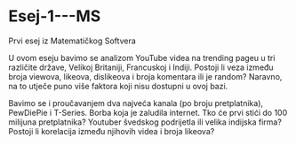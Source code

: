 # Esej-1---MS
Prvi esej iz Matematičkog Softvera

U ovom eseju bavimo se analizom YouTube videa na trending pageu u tri različite države, Velikoj Britaniji, Francuskoj i Indiji. Postoji li veza između broja viewova, likeova, dislikeova i broja komentara ili je random? Naravno, na to utječe puno više faktora koji nisu dostupni u ovoj bazi.

Bavimo se i proučavanjem dva najveća kanala (po broju pretplatnika), PewDiePie i T-Series. Borba koja je zaludila internet. Tko će prvi stići do 100 milijuna pretplatnika? Youtuber švedskog podrijetla ili velika indijska firma? Postoji li korelacija između njihovih videa i broja likeova?
